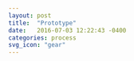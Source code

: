 ```yaml
---
layout: post
title:  "Prototype"
date:   2016-07-03 12:22:43 -0400
categories: process
svg_icon: "gear"
---
```

